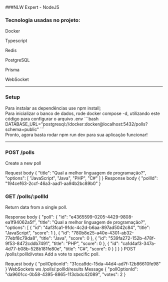 ###NLW Expert - NodeJS

<h3>Tecnologia usadas no projeto: </h3>
<p>Docker</p>
<p>Typescript</p>
<p>Redis</p>
<p>PostgreSQL</p>
<p>Prisma</p>
<p>WebSocket</p>

<hr />

<h3>Setup</h3>
<p>Para instalar as dependências use npm install; <br /> Para inicializar o banco de dados, rode docker compose -d, utilizando este código para configurar o arquivo .env ```bash DATABASE_URL="postgresql://docker:docker@localhost:5432/polls?schema=public" ``` <br/> Pronto, agora basta rodar npm run dev para sua aplicação funcionar!</p>

<hr />

<h3>POST /polls</h3>
<p>Create a new poll</p>

Request body
{
  "title": "Qual a melhor linguagem de programação?",
  "options": [
    "JavaScript",
    "Java",
    "PHP",
    "C#"
  ]
}
Response body
{
  "pollId": "194cef63-2ccf-46a3-aad1-aa94b2bc89b0"
}

<h3>GET /polls/:pollId</h3>

Return data from a single poll.

Response body
{
	"poll": {
		"id": "e4365599-0205-4429-9808-ea1f94062a5f",
		"title": "Qual a melhor linguagem de programação?",
		"options": [
			{
				"id": "4af3fca1-91dc-4c2d-b6aa-897ad5042c84",
				"title": "JavaScript",
				"score": 1
			},
			{
				"id": "780b8e25-a40e-4301-ab32-77ebf8c79da8",
				"title": "Java",
				"score": 0
			},
			{
				"id": "539fa272-152b-478f-9f53-8472cddb7491",
				"title": "PHP",
				"score": 0
			},
			{
				"id": "ca1d4af3-347a-4d77-b08b-528b181fe80e",
				"title": "C#",
				"score": 0
			}
		]
	}
}
POST /polls/:pollId/votes
Add a vote to specific poll.

Request body
{
  "pollOptionId": "31cca9dc-15da-44d4-ad7f-12b86610fe98"
}
WebSockets
ws /polls/:pollId/results
Message
{
  "pollOptionId": "da9601cc-0b58-4395-8865-113cbdc42089",
  "votes": 2
}
